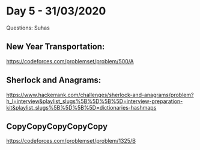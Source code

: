 # Day 5 - 31/03/2020

Questions: Suhas

## New Year Transportation:
https://codeforces.com/problemset/problem/500/A

## Sherlock and Anagrams:
https://www.hackerrank.com/challenges/sherlock-and-anagrams/problem?h_l=interview&playlist_slugs%5B%5D%5B%5D=interview-preparation-kit&playlist_slugs%5B%5D%5B%5D=dictionaries-hashmaps

## CopyCopyCopyCopyCopy
https://codeforces.com/problemset/problem/1325/B